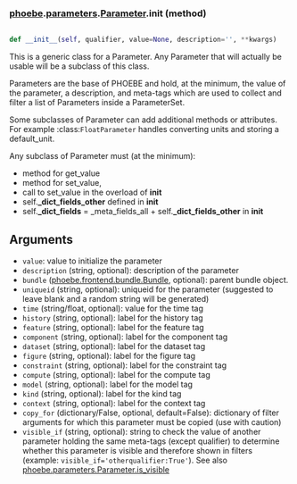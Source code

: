 ### [phoebe](phoebe.md).[parameters](phoebe.parameters.md).[Parameter](phoebe.parameters.Parameter.md).__init__ (method)


```py

def __init__(self, qualifier, value=None, description='', **kwargs)

```



This is a generic class for a Parameter.  Any Parameter that
will actually be usable will be a subclass of this class.

Parameters are the base of PHOEBE and hold, at the minimum,
the value of the parameter, a description, and meta-tags
which are used to collect and filter a list of Parameters
inside a ParameterSet.

Some subclasses of Parameter can add additional methods
or attributes.  For example :class:`FloatParameter` handles
converting units and storing a default_unit.


Any subclass of Parameter must (at the minimum):
- method for get_value
- method for set_value,
- call to set_value in the overload of __init__
- self.<strong>_dict_fields_other</strong> defined in __init__
- self.<strong>_dict_fields</strong> = _meta_fields_all + self.<strong>_dict_fields_other</strong> in __init__

Arguments
------------
* `value`: value to initialize the parameter
* `description` (string, optional): description of the parameter
* `bundle` ([phoebe.frontend.bundle.Bundle](phoebe.frontend.bundle.Bundle.md), optional): parent bundle
    object.
* `uniqueid` (string, optional): uniqueid for the parameter (suggested to leave blank
    and a random string will be generated)
* `time` (string/float, optional): value for the time tag
* `history` (string, optional): label for the history tag
* `feature` (string, optional): label for the feature tag
* `component` (string, optional): label for the component tag
* `dataset` (string, optional): label for the dataset tag
* `figure` (string, optional): label for the figure tag
* `constraint` (string, optional): label for the constraint tag
* `compute` (string, optional): label for the compute tag
* `model` (string, optional): label for the model tag
* `kind` (string, optional): label for the kind tag
* `context` (string, optional): label for the context tag
* `copy_for` (dictionary/False, optional, default=False): dictionary of
    filter arguments for which this parameter must be copied (use with caution)
* `visible_if` (string, optional): string to check the value of another
    parameter holding the same meta-tags (except qualifier) to determine
    whether this parameter is visible and therefore shown in filters
    (example: `visible_if='otherqualifier:True'`).  See also
    [phoebe.parameters.Parameter.is_visible](phoebe.parameters.Parameter.is_visible.md)

